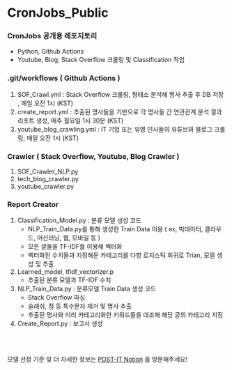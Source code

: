 # CronJobs_Public

### CronJobs 공개용 레포지토리

* Python, Github Actions
* Youtube, Blog, Stack Overflow 크롤링 및 Classification 작업



### .git/workflows ( Github Actions )

1. SOF_Crawl.yml : Stack Overflow 크롤링, 형태소 분석해 명사 추출 후 DB 저장 , 매일 오전 1시 (KST)
2. create_report.yml : 추출된 명사들을 기반으로 각 명사들 간 연관관계 분석 결과 리포트 생성, 매주 월요일 1시 30분 (KST)
3. youtube_blog_crawling.yml : IT 기업 또는 유명 인사들의 유튜브와 블로그 크롤링, 매일 오전 1시 (KST)

### Crawler ( Stack Overflow, Youtube, Blog Crawler )

1. SOF_Crawler_NLP.py
2. tech_blog_crawler.py
3. youtube_crawler.py

### Report Creator

1. Classification_Model.py : 분류 모델 생성 코드
   * NLP_Train_Data.py를 통해 생성한 Train Data 이용 ( ex, 빅데이터, 클라우드, 머신러닝, 웹, 모바일 등 )
   * 모든 글들을 TF-IDF를 이용해 벡터화
   * 벡터화된 수치들과 지정해둔 카테고리를 다항 로지스틱 회귀로 Trian, 모델 생성 및 추출
2. Learned_model, tfidf_vectorizer.p
   * 추출된 분류 모델과 TF-IDF 수치
3. NLP_Train_Data.py : 분류모델 Train Data 생성 코드
   * Stack Overflow 파싱
   * 슬래쉬, 점 등 특수문자 제거 및 명사 추출
   * 추출된 명사와 미리 카테고리화한 키워드들을 대조해 해당 글의 카테고리 지정
4. Create_Report.py : 보고서 생성


<br/>
<br/>

모델 선정 기준 및 더 자세한 정보는 [POST-IT Notion](https://www.notion.so/POST-IT-156636b1c0ec4d8fabeeb4fd1470fb6a) 를 방문해주세요!
